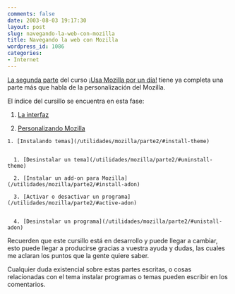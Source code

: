 ```yaml
---
comments: false
date: 2003-08-03 19:17:30
layout: post
slug: navegando-la-web-con-mozilla
title: Navegando la web con Mozilla
wordpress_id: 1086
categories:
- Internet
---
```


[La segunda parte](http://www.minid.net/utilidades/mozilla/parte2/) del curso [¡Usa Mozilla por un día!](http://www.minid.net/utilidades/mozilla/) tiene ya completa una parte más que habla de la personalización del Mozilla.





El índice del cursillo se encuentra en esta fase:







  1. [La interfaz](/utilidades/mozilla/parte2/#interfaz)

	
  2. [Personalizando Mozilla](/utilidades/mozilla/parte2/#customize-moz)


    1. [Instalando temas](/utilidades/mozilla/parte2/#install-theme)


      1. [Desinstalar un tema](/utilidades/mozilla/parte2/#uninstall-theme)
	
      2. [Instalar un add-on para Mozilla](/utilidades/mozilla/parte2/#install-adon)
	
      3. [Activar o desactivar un programa](/utilidades/mozilla/parte2/#active-adon)

	
      4. [Desinstalar un programa](/utilidades/mozilla/parte2/#unistall-adon)









Recuerden que este cursillo está en desarrollo y puede llegar a cambiar, esto puede llegar a producirse gracias a vuestra ayuda y dudas, las cuales me aclaran los puntos que la gente quiere saber.





Cualquier duda existencial sobre estas partes escritas, o cosas relacionadas con el tema instalar programas o temas pueden escribir en los comentarios.




 
